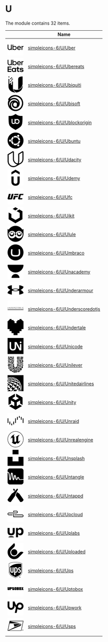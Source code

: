 # U

The module contains 32 items.



| |Name|
|:---:|---|
| ![illustration of simpleicons-6/U/Uber](../../simpleicons-6/U/Uber.png) | [simpleicons-6/U/Uber](../../simpleicons-6/U/Uber.md) |
| ![illustration of simpleicons-6/U/Ubereats](../../simpleicons-6/U/Ubereats.png) | [simpleicons-6/U/Ubereats](../../simpleicons-6/U/Ubereats.md) |
| ![illustration of simpleicons-6/U/Ubiquiti](../../simpleicons-6/U/Ubiquiti.png) | [simpleicons-6/U/Ubiquiti](../../simpleicons-6/U/Ubiquiti.md) |
| ![illustration of simpleicons-6/U/Ubisoft](../../simpleicons-6/U/Ubisoft.png) | [simpleicons-6/U/Ubisoft](../../simpleicons-6/U/Ubisoft.md) |
| ![illustration of simpleicons-6/U/Ublockorigin](../../simpleicons-6/U/Ublockorigin.png) | [simpleicons-6/U/Ublockorigin](../../simpleicons-6/U/Ublockorigin.md) |
| ![illustration of simpleicons-6/U/Ubuntu](../../simpleicons-6/U/Ubuntu.png) | [simpleicons-6/U/Ubuntu](../../simpleicons-6/U/Ubuntu.md) |
| ![illustration of simpleicons-6/U/Udacity](../../simpleicons-6/U/Udacity.png) | [simpleicons-6/U/Udacity](../../simpleicons-6/U/Udacity.md) |
| ![illustration of simpleicons-6/U/Udemy](../../simpleicons-6/U/Udemy.png) | [simpleicons-6/U/Udemy](../../simpleicons-6/U/Udemy.md) |
| ![illustration of simpleicons-6/U/Ufc](../../simpleicons-6/U/Ufc.png) | [simpleicons-6/U/Ufc](../../simpleicons-6/U/Ufc.md) |
| ![illustration of simpleicons-6/U/Uikit](../../simpleicons-6/U/Uikit.png) | [simpleicons-6/U/Uikit](../../simpleicons-6/U/Uikit.md) |
| ![illustration of simpleicons-6/U/Ulule](../../simpleicons-6/U/Ulule.png) | [simpleicons-6/U/Ulule](../../simpleicons-6/U/Ulule.md) |
| ![illustration of simpleicons-6/U/Umbraco](../../simpleicons-6/U/Umbraco.png) | [simpleicons-6/U/Umbraco](../../simpleicons-6/U/Umbraco.md) |
| ![illustration of simpleicons-6/U/Unacademy](../../simpleicons-6/U/Unacademy.png) | [simpleicons-6/U/Unacademy](../../simpleicons-6/U/Unacademy.md) |
| ![illustration of simpleicons-6/U/Underarmour](../../simpleicons-6/U/Underarmour.png) | [simpleicons-6/U/Underarmour](../../simpleicons-6/U/Underarmour.md) |
| ![illustration of simpleicons-6/U/Underscoredotjs](../../simpleicons-6/U/Underscoredotjs.png) | [simpleicons-6/U/Underscoredotjs](../../simpleicons-6/U/Underscoredotjs.md) |
| ![illustration of simpleicons-6/U/Undertale](../../simpleicons-6/U/Undertale.png) | [simpleicons-6/U/Undertale](../../simpleicons-6/U/Undertale.md) |
| ![illustration of simpleicons-6/U/Unicode](../../simpleicons-6/U/Unicode.png) | [simpleicons-6/U/Unicode](../../simpleicons-6/U/Unicode.md) |
| ![illustration of simpleicons-6/U/Unilever](../../simpleicons-6/U/Unilever.png) | [simpleicons-6/U/Unilever](../../simpleicons-6/U/Unilever.md) |
| ![illustration of simpleicons-6/U/Unitedairlines](../../simpleicons-6/U/Unitedairlines.png) | [simpleicons-6/U/Unitedairlines](../../simpleicons-6/U/Unitedairlines.md) |
| ![illustration of simpleicons-6/U/Unity](../../simpleicons-6/U/Unity.png) | [simpleicons-6/U/Unity](../../simpleicons-6/U/Unity.md) |
| ![illustration of simpleicons-6/U/Unraid](../../simpleicons-6/U/Unraid.png) | [simpleicons-6/U/Unraid](../../simpleicons-6/U/Unraid.md) |
| ![illustration of simpleicons-6/U/Unrealengine](../../simpleicons-6/U/Unrealengine.png) | [simpleicons-6/U/Unrealengine](../../simpleicons-6/U/Unrealengine.md) |
| ![illustration of simpleicons-6/U/Unsplash](../../simpleicons-6/U/Unsplash.png) | [simpleicons-6/U/Unsplash](../../simpleicons-6/U/Unsplash.md) |
| ![illustration of simpleicons-6/U/Untangle](../../simpleicons-6/U/Untangle.png) | [simpleicons-6/U/Untangle](../../simpleicons-6/U/Untangle.md) |
| ![illustration of simpleicons-6/U/Untappd](../../simpleicons-6/U/Untappd.png) | [simpleicons-6/U/Untappd](../../simpleicons-6/U/Untappd.md) |
| ![illustration of simpleicons-6/U/Upcloud](../../simpleicons-6/U/Upcloud.png) | [simpleicons-6/U/Upcloud](../../simpleicons-6/U/Upcloud.md) |
| ![illustration of simpleicons-6/U/Uplabs](../../simpleicons-6/U/Uplabs.png) | [simpleicons-6/U/Uplabs](../../simpleicons-6/U/Uplabs.md) |
| ![illustration of simpleicons-6/U/Uploaded](../../simpleicons-6/U/Uploaded.png) | [simpleicons-6/U/Uploaded](../../simpleicons-6/U/Uploaded.md) |
| ![illustration of simpleicons-6/U/Ups](../../simpleicons-6/U/Ups.png) | [simpleicons-6/U/Ups](../../simpleicons-6/U/Ups.md) |
| ![illustration of simpleicons-6/U/Uptobox](../../simpleicons-6/U/Uptobox.png) | [simpleicons-6/U/Uptobox](../../simpleicons-6/U/Uptobox.md) |
| ![illustration of simpleicons-6/U/Upwork](../../simpleicons-6/U/Upwork.png) | [simpleicons-6/U/Upwork](../../simpleicons-6/U/Upwork.md) |
| ![illustration of simpleicons-6/U/Usps](../../simpleicons-6/U/Usps.png) | [simpleicons-6/U/Usps](../../simpleicons-6/U/Usps.md) |



